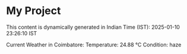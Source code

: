 # My Project

This content is dynamically generated in Indian Time (IST): 2025-01-10 23:26:10 IST


Current Weather in Coimbatore:
Temperature: 24.88 °C
Condition: haze
